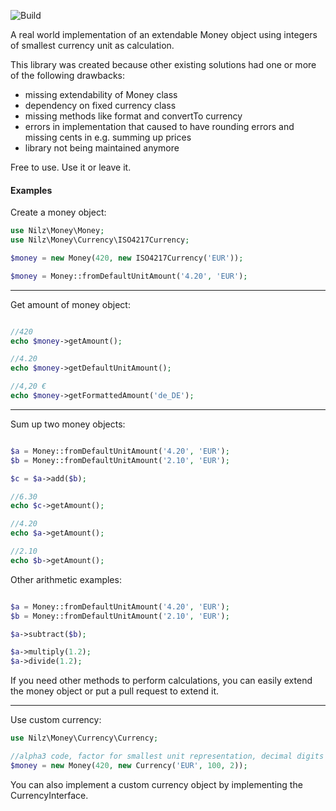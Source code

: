 ![Build](https://travis-ci.org/Nilz11/money.svg?branch=master)

A real world implementation of an extendable Money object using integers of smallest currency unit as calculation.

This library was created because other existing solutions had one or more of the following drawbacks:
- missing extendability of Money class
- dependency on fixed currency class
- missing methods like format and convertTo currency
- errors in implementation that caused to have rounding errors and missing cents in e.g. summing up prices
- library not being maintained anymore

Free to use. Use it or leave it.

#### Examples

Create a money object:

```php
use Nilz\Money\Money;
use Nilz\Money\Currency\ISO4217Currency;

$money = new Money(420, new ISO4217Currency('EUR'));

$money = Money::fromDefaultUnitAmount('4.20', 'EUR');
```
---

Get amount of money object:

```php

//420
echo $money->getAmount();

//4.20
echo $money->getDefaultUnitAmount();

//4,20 €
echo $money->getFormattedAmount('de_DE');

```

---

Sum up two money objects:

```php

$a = Money::fromDefaultUnitAmount('4.20', 'EUR');
$b = Money::fromDefaultUnitAmount('2.10', 'EUR');

$c = $a->add($b);

//6.30
echo $c->getAmount();

//4.20
echo $a->getAmount();

//2.10
echo $b->getAmount();

```

Other arithmetic examples:

```php

$a = Money::fromDefaultUnitAmount('4.20', 'EUR');
$b = Money::fromDefaultUnitAmount('2.10', 'EUR');

$a->subtract($b);

$a->multiply(1.2);
$a->divide(1.2);

```

If you need other methods to perform calculations, you can easily extend the money object or put a pull request to extend it.

---

Use custom currency:

```php
use Nilz\Money\Currency\Currency;

//alpha3 code, factor for smallest unit representation, decimal digits to round two
$money = new Money(420, new Currency('EUR', 100, 2));

```

You can also implement a custom currency object by implementing the CurrencyInterface.
